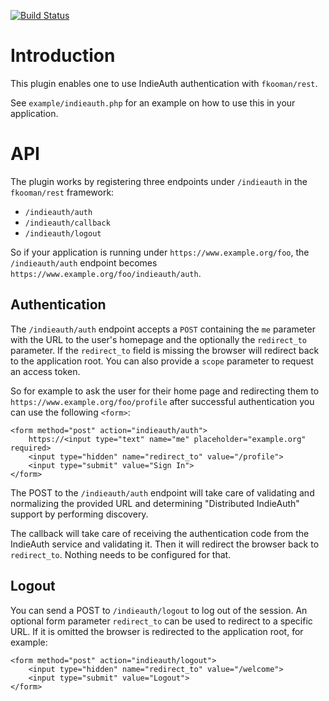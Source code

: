 [![Build Status](https://travis-ci.org/fkooman/php-lib-rest-plugin-indieauth.svg?branch=master)](https://travis-ci.org/fkooman/php-lib-rest-plugin-indieauth)

# Introduction
This plugin enables one to use IndieAuth authentication with `fkooman/rest`.

See `example/indieauth.php` for an example on how to use this in your 
application.

# API
The plugin works by registering three endpoints under `/indieauth` in the 
`fkooman/rest` framework:

* `/indieauth/auth` 
* `/indieauth/callback`
* `/indieauth/logout`

So if your application is running under `https://www.example.org/foo`, the 
`/indieauth/auth` endpoint becomes 
`https://www.example.org/foo/indieauth/auth`.

## Authentication
The `/indieauth/auth` endpoint accepts a `POST` containing the `me` parameter 
with the URL to the user's homepage and the optionally the `redirect_to` 
parameter. If the `redirect_to` field is missing the browser will redirect back 
to the application root. You can also provide a `scope` parameter to request
an access token.

So for example to ask the user for their home page and redirecting
them to `https://www.example.org/foo/profile` after successful authentication
you can use the following `<form>`:

    <form method="post" action="indieauth/auth">
        https://<input type="text" name="me" placeholder="example.org" required>
        <input type="hidden" name="redirect_to" value="/profile">
        <input type="submit" value="Sign In">
    </form>

The POST to the `/indieauth/auth` endpoint will take care of validating and
normalizing the provided URL and determining "Distributed IndieAuth" support by
performing discovery.

The callback will take care of receiving the authentication code from the 
IndieAuth service and validating it. Then it will redirect the browser back to
`redirect_to`. Nothing needs to be configured for that.

## Logout
You can send a POST to `/indieauth/logout` to log out of the session. 
An optional form parameter `redirect_to` can be used to redirect to a specific
URL. If it is omitted the browser is redirected to the application root, 
for example:

    <form method="post" action="indieauth/logout">
        <input type="hidden" name="redirect_to" value="/welcome">
        <input type="submit" value="Logout">
    </form>

